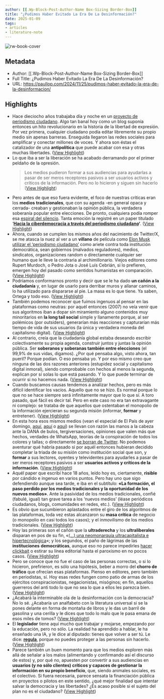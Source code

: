 ```yaml
---
author: [[.Wp-Block-Post-Author-Name Box-Sizing Border-Box]]
title: "¿Pudimos Haber Evitado La Era De La Desinformación?"
date: 2025-01-09
tags: 
- articles
- literature-note
---
```

![rw-book-cover](https://paullop.com/wp-content/uploads/2024/11/desinformacion.jpg)

## Metadata
- Author: [[.Wp-Block-Post-Author-Name Box-Sizing Border-Box]]
- Full Title: ¿Pudimos Haber Evitado La Era De La Desinformación?
- URL: https://paullop.com/2024/11/25/pudimos-haber-evitado-la-era-de-la-desinformacion/

## Highlights
- Hace dieciocho años trabajaba día y noche en un [proyecto de periodismo ciudadano](https://www.ashoka.org/es-es/fellow/pau-llop-franch). Algo tan banal hoy como un blog suponía entonces un hito revolucionario en la historia de la libertad de expresión. Por vez primera, cualquier ciudadano podía editar libremente su propio medio sin apenas barreras. Enseguida llegaron las redes sociales para amplificar y conectar millones de voces. Y ahora son éstas el catalizador de una **antipolítica** que puede acabar con esa y otras muchas libertades. ([View Highlight](https://read.readwise.io/read/01jh5ggmafcjh3ksx43rwsm2nv))
- Lo que iba a ser la liberación se ha acabado derramando por el primer peldaño de la opresión.
  > Los medios pudieron formar a sus audiencias para ayudarlas a pasar de ser meros receptores pasivos a ser usuarios activos y críticos de la información. Pero no lo hicieron y siguen sin hacerlo ([View Highlight](https://read.readwise.io/read/01jh5ggxwcedn61k6b1x7zg6rk))
- Pero antes de que eso fuera evidente, el foco de nuestras críticas eran los **medios** **tradicionales**, que con su agenda -en general opaca y cerrada- creaban y gestionaban la opinión pública, la verdadera soberanía popular entre elecciones. De pronto, cualquiera podía romper esa [espiral del silencio](https://es.wikipedia.org/wiki/Espiral_del_silencio). Tanta emoción la registré en un paper titulado ‘**[Hacia la ciberdemocracia a través del periodismo ciudadano](https://d1wqtxts1xzle7.cloudfront.net/81019969/199520736015-libre.pdf?1645265678=&response-content-disposition=inline%3B+filename%3DHacia_la_ciberdemocracia_a_traves_del_pe.pdf&Expires=1732573790&Signature=BzzdnLOIuxtlvT7ijF3IOoViyFqY8vIQiNljqEmxoDaa4jz~lGbxThs~SS-4m~nTx-UVLqGgErNAsCqNTuvG0l229zpiHkFRi5sX80-wINN9PkotWza7fXs~t22EbhMkoqKVSuwgkSUGfK40mE6oe8VX1Nd8FU4L2-YGGMsMIddMXs7rjaUvSc-ubEYikJ9jC-dLO28HkKh00shsD5LbvC4jZ5BYGzXG0h-PhgL3UbVyGasL4y0cA9F52UCBzJtxuVDDBa4uyyNpPewusJ6j5-8vcBfEWrga1dcIZYxMmZ8tlrSFgrWeIV-En4TORxTX04CrQPDJMzOY3qxeusV1qA__&Key-Pair-Id=APKAJLOHF5GGSLRBV4ZA)‘**. ([View Highlight](https://read.readwise.io/read/01jh5gh8tshn4g598dd44rw38t))
- Ahora, cuando se cumplen los mismos años del nacimiento de Twitter/X, se me atasca la nuez al ver a un **villano** de película como [Elon Musk utilizar el ‘periodismo ciudadano’](https://maldita.es/malditatecnologia/20241121/musk-twitter-x-sustitucion-medios-comunicacion/) como ariete contra toda institución democrática, sean gobiernos (malvados reguladores), medios, sindicatos, organizaciones random o directamente cualquier ser humano que le lleve la contraria al archimillonario. Viejos editores como Rupert Murdoch, o Pedro Jota o José Luís Cebrián, si lo prefieren, emergen hoy del pasado como sentidos humanistas en comparación. ([View Highlight](https://read.readwise.io/read/01jh5ghksf0dpe62hfyb7bc2bz))
- Podríamos conformarnos pronto y decir que se le ha dado **un cañón a la ciudadanía** y, en lugar de usarlo para derribar muros y allanar caminos, lo ha utilizado para dispararse al pie.
  La masa es lo que tiene. Ya saben, Ortega y todo eso. ([View Highlight](https://read.readwise.io/read/01jh5gj7gfgzbd9r8n3gbd5rzt))
- También podemos reconocer que fuimos ingenuos al pensar en las plataformas como neutras: por aquél entonces (2007) no veía venir que sus algoritmos iban a dopar sin miramiento alguno contenidos muy minoritarios en **la long tail social** simple y llanamente porque, al ser polémicos (por outsiders), generarían más reacciones y capturarían más tiempo de vida de sus usuarios (la única y verdadera moneda del capitalismo digital). ([View Highlight](https://read.readwise.io/read/01jh5gjefbpyjtb5vrjwjw9mb3))
- Al contrario, creía que la ciudadanía global estaba deseando escribir colectivamente su propia agenda, construir juntos y juntas la opinión pública. Ser **soberanos y soberanas también entre elecciones** (el 99,9% de sus vidas, digamos). ¿Por qué pensaba algo, visto ahora, tan pueril? Porque podían.
  O eso pensaba yo. Y por eso mismo creo que ninguna de las dos razones anteriores (estupidez social y capitalismo digital inmoral), siendo comprobable con hechos al menos la segunda, explican por sí solas lo que está pasando. Y lo que puede terminar de ocurrir si no hacemos nada. ([View Highlight](https://read.readwise.io/read/01jh5gjp45cdvev5xjn456hf0x))
- Cuando buscamos causas tendemos a analizar hechos, pero es más difícil identificar los vacíos. Aquello que no se hizo. Es normal porque lo que no se hace siempre será infinitamente mayor que lo que sí. A toro pasado, qué fácil es decir tal. Pero en este caso no era tan extravagante ni complejo: se trataba de que aquellos que ostentaban el monopolio de la información ejercieran su segunda misión (informar, **formar** y entretener). ([View Highlight](https://read.readwise.io/read/01jh5gk4710nn76mbjtxa2g3kj))
- En esta hora esos mismos medios (vean el especial de El País de ayer domingo, [aquí](https://elpais.com/tecnologia/2024-11-25/rose-wang-directora-de-operaciones-de-bluesky-la-gente-se-ha-cansado-de-que-el-algoritmo-lo-decida-todo.html), [aquí](https://elpais.com/eps/2024-11-24/angela-merkel-estoy-preocupada-tenemos-que-cuidar-la-libertad.html) o [aquí](https://elpais.com/tecnologia/2024-11-24/de-bannon-a-musk-la-decada-que-convirtio-la-desinformacion-en-la-nueva-normalidad.html)) se llevan con razón las manos a la cabeza ante la DANA de bulos, tergiversaciones, opiniones que valen más que hechos, verdades de WhatsApp, teorías de la conspiración de todos los colores y tallas; o directamente [se borran de Twitter](https://www.xataka.com/aplicaciones/llegada-musk-x-nunca-habia-perdido-usuarios-grandes-medios-comunicacion-estan-dejando-publicar). No podemos aventurar qué habría pasado si por aquél entonces hubieran decidido completar la triada de su misión como institución social que son, y **formar** a sus lectores, oyentes y televidentes para ayudarles a pasar de ser meros receptores pasivos a ser **usuarios activos y críticos de la información**. ([View Highlight](https://read.readwise.io/read/01jh5gkktewxqkp5bq341k3jwk))
- Aquél paper que escribí hace 18 años, leído hoy es, ciertamente, **risible** por cándido e ingenuo en varios puntos. Pero hay uno que sigo defendiendo aunque sea tarde, e iba en el subtítulo: **«La formación, el paso perdido por los medios tradicionales y la oportunidad de los nuevos medios»**. Ante la pasividad de los medios tradicionales, confié (fabulé, igual) tan grave tarea a los ‘nuevos medios’ (léase periódicos ciudadanos, blogs, comunidades en redes, etc.). ([View Highlight](https://read.readwise.io/read/01jh5gmka1jgygxts89smg3qwk))
- Es obvio que sucumbieron aplastados entre el giro de los algoritmos de las plataformas, toda vez estas alcanzaron su **masa crítica** de negocio (o monopolio en casi todos los casos); y el inmovilismo de los medios tradicionales. ([View Highlight](https://read.readwise.io/read/01jh5gms88bg3aq7mjmzva86mc))
- Hoy las primeras son el cañón que la **ultraderecha** y los **ultraliberales** disparan en pos de su fin, «[(…) una neomonarquía ultracapitalista e hipertecnológica](https://elpais.com/ideas/2024-11-24/nrx-el-movimiento-subterraneo-que-quiere-cargarse-la-democracia.html)«; y los segundos, el paño de lágrimas de las **instituciones** **democráticas**, aunque eso no parece impedirles [hacer clickbait](https://revistadigitos.com/documentos/Preprint_BravoAraujo_SerranoPuche_NovoaJaso.pdf) o estirar su línea editorial hasta el paroxismo en no pocos casos. ([View Highlight](https://read.readwise.io/read/01jh5gn0wr8m1xnv14b2e3ravq))
- Pero se conoce que no fue el caso de las personas correctas, o si lo hicieron, prefirieron, es sólo una hipótesis, beber a morro del **chorro de tráfico** que ofrecían esas plataformas. Pienso en editores, pero también en periodistas, sí. Hoy esas redes fungen como patio de armas de los ejércitos conspiracionistas, negacionistas, misóginos; en fin, aquellos guerreros del anti todo lo que no sea lo que a ellos les parezca bien. ([View Highlight](https://read.readwise.io/read/01jh5gnk5grq5egkdbdj78tgx5))
- ¿Acabará la interminable ola de la desinformación con la democracia? No lo sé. ¿Acabaría un analfabeto con la literatura universal si se la pones delante en forma de montaña de libros y le das un barril de gasolina y una cerilla y le dices que todo lo malo que le pasa emana de esos miles de tomos? ([View Highlight](https://read.readwise.io/read/01jh5gnyh240qt2rmkmkhg47nw))
- El **legislador** tiene aquí mucho que trabajar y mojarse, empezando por la educación, pero no sólo. La realidad ha aprendido a hablar, le ha enseñado una IA, y le dice al diputado: tienes que volver a ser tú. Le dice: **[regula](https://elpais.com/opinion/2024-11-27/todo-lo-que-se-llama-periodismo-merece-la-misma-proteccion.html)**, porque no puedes proteger a las personas sin hacerlo. ([View Highlight](https://read.readwise.io/read/01jh5gp686p9j4pgatpy9t1v9c))
- Parece también un buen momento para que los medios exploren más allá de señalar a los malos (alimentando y confirmando así el discurso de estos) y, por qué no, apuesten por convertir a sus audiencias en **usuarios (y no sólo clientes) críticos y capaces de gestionar la información en su propio beneficio**, que, siendo animales sociales, es el colectivo. Si fuera necesaria, parece sensata la financiación pública en proyectos o pilotos en este sentido, ¿qué mejor finalidad que intentar salvar la democracia y las libertades? ¿Es acaso posible si el sujeto del plan no es el ciudadano? ([View Highlight](https://read.readwise.io/read/01jh5gpncr6bk3s0bs11mc30cg))


